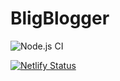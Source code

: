 # BligBlogger

![Node.js CI](https://github.com/cmwylie19/BligBlogger/workflows/Node.js%20CI/badge.svg?event=push)

[![Netlify Status](https://api.netlify.com/api/v1/badges/52f71f5e-6936-4ddf-94e5-049096e6f0f0/deploy-status)](https://app.netlify.com/sites/vigorous-johnson-9f20c6/deploys)
